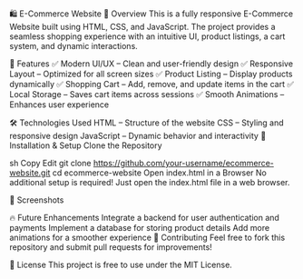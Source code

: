 🛍️ E-Commerce Website
📌 Overview
This is a fully responsive E-Commerce Website built using HTML, CSS, and JavaScript. The project provides a seamless shopping experience with an intuitive UI, product listings, a cart system, and dynamic interactions.

🎯 Features
✅ Modern UI/UX – Clean and user-friendly design
✅ Responsive Layout – Optimized for all screen sizes
✅ Product Listing – Display products dynamically
✅ Shopping Cart – Add, remove, and update items in the cart
✅ Local Storage – Saves cart items across sessions
✅ Smooth Animations – Enhances user experience

🛠️ Technologies Used
HTML – Structure of the website
CSS – Styling and responsive design
JavaScript – Dynamic behavior and interactivity
🚀 Installation & Setup
Clone the Repository

sh
Copy
Edit
git clone https://github.com/your-username/ecommerce-website.git
cd ecommerce-website
Open index.html in a Browser
No additional setup is required! Just open the index.html file in a web browser.

📸 Screenshots


🔥 Future Enhancements
Integrate a backend for user authentication and payments
Implement a database for storing product details
Add more animations for a smoother experience
🤝 Contributing
Feel free to fork this repository and submit pull requests for improvements!

📜 License
This project is free to use under the MIT License.
